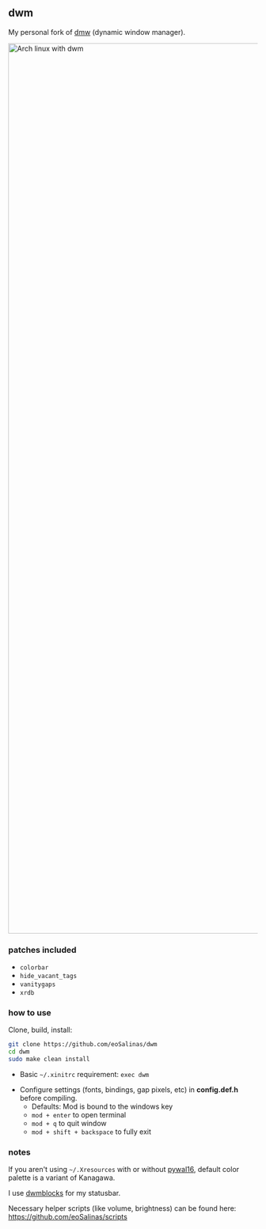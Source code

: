 ## dwm

My personal fork of [dmw](https://dwm.suckless.org/) (dynamic window manager).

<img width="2880" height="1800" alt="Arch linux with dwm" src="https://github.com/user-attachments/assets/31eb7d8d-a922-458c-9398-93d1bc1cb89d" />

### patches included
- `colorbar`
- `hide_vacant_tags`
- `vanitygaps`
- `xrdb`

### how to use
Clone, build, install:

```sh
git clone https://github.com/eoSalinas/dwm
cd dwm
sudo make clean install
```

- Basic `~/.xinitrc` requirement: `exec dwm`
* Configure settings (fonts, bindings, gap pixels, etc) in **config.def.h** before compiling.
  - Defaults: Mod is bound to the windows key
  - ```mod + enter``` to open terminal
  - ```mod + q``` to quit window
  - ```mod + shift + backspace``` to fully exit

### notes
If you aren't using ```~/.Xresources``` with or without [pywal16](https://github.com/eylles/pywal16), default color palette is a variant of Kanagawa.

I use [dwmblocks](https://github.com/eoSalinas/dwmblocks) for my statusbar.

Necessary helper scripts (like volume, brightness) can be found here: [https://github.com/eoSalinas/scripts
](https://github.com/eoSalinas/scripts)
